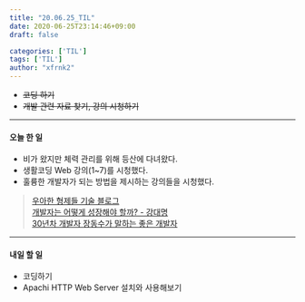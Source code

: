 ```yaml
---
title: "20.06.25_TIL"
date: 2020-06-25T23:14:46+09:00
draft: false

categories: ['TIL']
tags: ['TIL']
author: "xfrnk2"
---
```

+ ~~코딩 하기~~
+ ~~개발 관련 자료 찾기, 강의 시청하기~~
---
#### 오늘 한 일
+ 비가 왔지만 체력 관리를 위해 등산에 다녀왔다.
+ 생활코딩 Web 강의(1~7)를 시청했다.
+ 훌륭한 개발자가 되는 방법을 제시하는 강의들을 시청했다.
> [우아한 형제들 기술 블로그](https://woowabros.github.io/experience/2018/11/12/toy-project.html)  
> [개발자는 어떻게 성장해야 할까? - 강대명](https://www.slideshare.net/charsyam2?utm_campaign=profiletracking&utm_medium=sssite&utm_source=ssslideview)  
> [30년차 개발자 장동수가 말하는 좋은 개발자](https://www.facebook.com/eostartup/videos/501140083727655/)  
---   
#### 내일 할 일  
+ 코딩하기
+ Apachi HTTP Web Server 설치와 사용해보기
